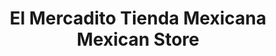 ---
title: "El Mercadito Tienda Mexicana Mexican Store"
url: /waterloo/el-mercadito-tienda-mexicana-mexican-store/
shop: supermarket
---